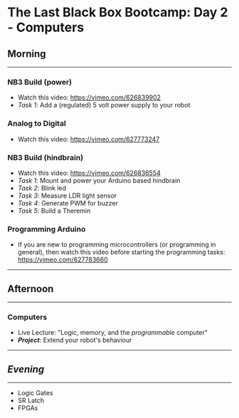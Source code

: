 # The Last Black Box Bootcamp: Day 2 - Computers

## Morning

----

### NB3 Build (power)

- Watch this video: https://vimeo.com/626839902
- *Task 1*: Add a (regulated) 5 volt power supply to your robot

### Analog to Digital

- Watch this video: https://vimeo.com/627773247

### NB3 Build (hindbrain)

- Watch this video: https://vimeo.com/626836554
- *Task 1*: Mount and power your Arduino based hindbrain
- *Task 2*: Blink led
- *Task 3*: Measure LDR light sensor
- *Task 4*: Generate PWM for buzzer
- *Task 5*: Build a Theremin

### Programming Arduino

- If you are new to programming microcontrollers (or programming in general), then watch this video before starting the programming tasks: https://vimeo.com/627783660

----

## Afternoon

----

### Computers

- Live Lecture: "Logic, memory, and the *programmable* computer"
- ***Project***: Extend your robot's behaviour

----

## *Evening*

----

- Logic Gates
- SR Latch
- FPGAs